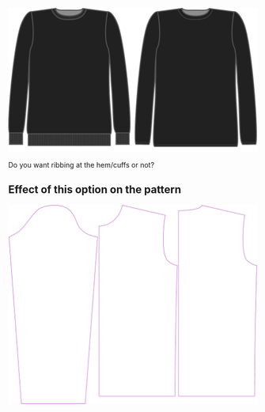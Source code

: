 ![Ribbing](ribbing.svg)

Do you want ribbing at the hem/cuffs or not?

## Effect of this option on the pattern

![This image shows the effect of this option by superimposing several variants that have a different value for this option](sven_ribbing_sample.svg "Effect of this option on the pattern")
